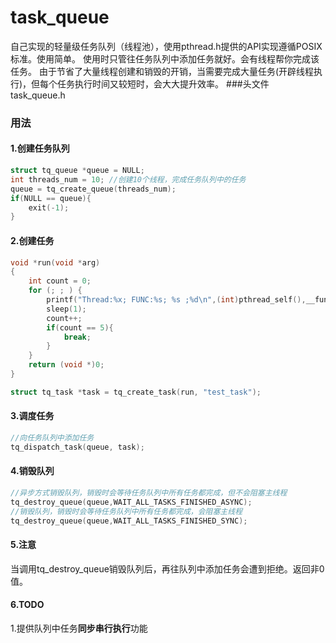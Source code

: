 # task_queue
自己实现的轻量级任务队列（线程池），使用pthread.h提供的API实现遵循POSIX标准。使用简单。
使用时只管往任务队列中添加任务就好。会有线程帮你完成该任务。
由于节省了大量线程创建和销毁的开销，当需要完成大量任务(开辟线程执行)，但每个任务执行时间又较短时，会大大提升效率。
###头文件
task_queue.h

### 用法 
#### 1.创建任务队列 
```C
struct tq_queue *queue = NULL;
int threads_num = 10; //创建10个线程，完成任务队列中的任务
queue = tq_create_queue(threads_num);
if(NULL == queue){
    exit(-1);
}
```

#### 2.创建任务 
```C
void *run(void *arg)
{
    int count = 0;
    for (; ; ) {
        printf("Thread:%x; FUNC:%s; %s ;%d\n",(int)pthread_self(),__func__,(char *)arg,count);
        sleep(1);
        count++;
        if(count == 5){
            break;
        }
    }
    return (void *)0;
}

struct tq_task *task = tq_create_task(run, "test_task");

```

#### 3.调度任务 
```C
//向任务队列中添加任务
tq_dispatch_task(queue, task);

```

#### 4.销毁队列 
```C
//异步方式销毁队列，销毁时会等待任务队列中所有任务都完成，但不会阻塞主线程
tq_destroy_queue(queue,WAIT_ALL_TASKS_FINISHED_ASYNC);
//销毁队列，销毁时会等待任务队列中所有任务都完成，会阻塞主线程
tq_destroy_queue(queue,WAIT_ALL_TASKS_FINISHED_SYNC);
```

#### 5.注意 
当调用tq_destroy_queue销毁队列后，再往队列中添加任务会遭到拒绝。返回非0值。

#### 6.TODO 
1.提供队列中任务**同步串行执行**功能



